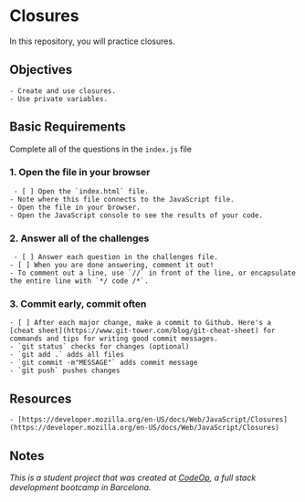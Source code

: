 # Closures

In this repository, you will practice closures.

## Objectives

    - Create and use closures.
    - Use private variables.

## Basic Requirements

Complete all of the questions in the `index.js` file

### 1. Open the file in your browser

     - [ ] Open the `index.html` file.
    - Note where this file connects to the JavaScript file.
    - Open the file in your browser.
    - Open the JavaScript console to see the results of your code.

### 2. Answer all of the challenges

     - [ ] Answer each question in the challenges file.
    - [ ] When you are done answering, comment it out!
    - To comment out a line, use `//` in front of the line, or encapsulate the entire line with `*/ code /*`.

### 3. Commit early, commit often

    - [ ] After each major change, make a commit to Github. Here's a [cheat sheet](https://www.git-tower.com/blog/git-cheat-sheet) for commands and tips for writing good commit messages.
    - `git status` checks for changes (optional)
    - `git add .` adds all files 
    - `git commit -m"MESSAGE"` adds commit message
    - `git push` pushes changes

## Resources

    - [https://developer.mozilla.org/en-US/docs/Web/JavaScript/Closures](https://developer.mozilla.org/en-US/docs/Web/JavaScript/Closures)

## Notes

_This is a student project that was created at [CodeOp](http://CodeOp.tech), a full stack development bootcamp in Barcelona._
